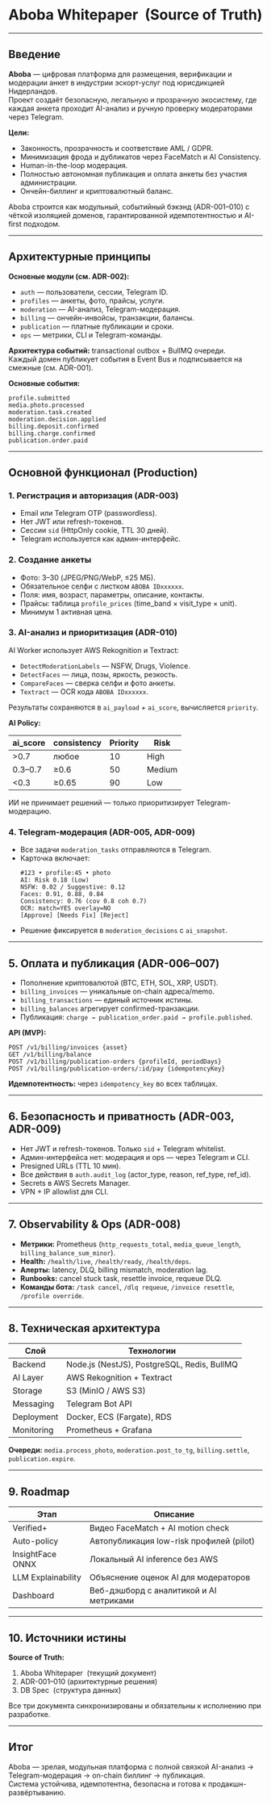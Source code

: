 # Aboba Whitepaper  (Source of Truth)

---

## Введение

**Aboba** — цифровая платформа для размещения, верификации и модерации анкет в индустрии эскорт-услуг под юрисдикцией Нидерландов.\
Проект создаёт безопасную, легальную и прозрачную экосистему, где каждая анкета проходит AI-анализ и ручную проверку модераторами через Telegram.

**Цели:**

- Законность, прозрачность и соответствие AML / GDPR.
- Минимизация фрода и дубликатов через FaceMatch и AI Consistency.
- Human-in-the-loop модерация.
- Полностью автономная публикация и оплата анкеты без участия администрации.
- Ончейн-биллинг и криптовалютный баланс.

Aboba строится как модульный, событийный бэкэнд (ADR-001–010) с чёткой изоляцией доменов, гарантированной идемпотентностью и AI-first подходом.

---

## Архитектурные принципы

**Основные модули (см. ADR-002):**

- `auth` — пользователи, сессии, Telegram ID.
- `profiles` — анкеты, фото, прайсы, услуги.
- `moderation` — AI-анализ, Telegram-модерация.
- `billing` — ончейн-инвойсы, транзакции, балансы.
- `publication` — платные публикации и сроки.
- `ops` — метрики, CLI и Telegram-команды.

**Архитектура событий:** transactional outbox + BullMQ очереди.\
Каждый домен публикует события в Event Bus и подписывается на смежные (см. ADR-001).

**Основные события:**

```
profile.submitted
media.photo.processed
moderation.task.created
moderation.decision.applied
billing.deposit.confirmed
billing.charge.confirmed
publication.order.paid
```

---

## Основной функционал (Production)

### 1. Регистрация и авторизация (ADR-003)

- Email или Telegram OTP (passwordless).
- Нет JWT или refresh-токенов.
- Сессии `sid` (HttpOnly cookie, TTL 30 дней).
- Telegram используется как админ-интерфейс.

### 2. Создание анкеты

- Фото: 3–30 (JPEG/PNG/WebP, ≤25 МБ).
- Обязательное селфи с листком `ABOBA IDxxxxxx`.
- Поля: имя, возраст, параметры, описание, контакты.
- Прайсы: таблица `profile_prices` (time\_band × visit\_type × unit).
- Минимум 1 активная цена.

### 3. AI-анализ и приоритизация (ADR-010)

AI Worker использует AWS Rekognition и Textract:

- `DetectModerationLabels` — NSFW, Drugs, Violence.
- `DetectFaces` — лица, позы, яркость, резкость.
- `CompareFaces` — сверка селфи и фото анкеты.
- `Textract` — OCR кода `ABOBA IDxxxxxx`.

Результаты сохраняются в `ai_payload` + `ai_score`, вычисляется `priority`.

**AI Policy:**

| ai\_score | consistency | Priority | Risk   |
| --------- | ----------- | -------- | ------ |
| >0.7      | любое       | 10       | High   |
| 0.3–0.7   | ≥0.6        | 50       | Medium |
| <0.3      | ≥0.65       | 90       | Low    |

ИИ не принимает решений — только приоритизирует Telegram-модерацию.

### 4. Telegram-модерация (ADR-005, ADR-009)

- Все задачи `moderation_tasks` отправляются в Telegram.
- Карточка включает:
  ```
  #123 • profile:45 • photo
  AI: Risk 0.18 (Low)
  NSFW: 0.02 / Suggestive: 0.12
  Faces: 0.91, 0.88, 0.84
  Consistency: 0.76 (cov 0.8 coh 0.7)
  OCR: match=YES overlay=NO
  [Approve] [Needs Fix] [Reject]
  ```
- Решение фиксируется в `moderation_decisions` с `ai_snapshot`.

---

## 5. Оплата и публикация (ADR-006–007)

- Пополнение криптовалютой (BTC, ETH, SOL, XRP, USDT).
- `billing_invoices` — уникальные on-chain адреса/memo.
- `billing_transactions` — единый источник истины.
- `billing_balances` агрегирует confirmed-транзакции.
- Публикация: `charge → publication_order.paid → profile.published`.

**API (MVP):**

```
POST /v1/billing/invoices {asset}
GET /v1/billing/balance
POST /v1/billing/publication-orders {profileId, periodDays}
POST /v1/billing/publication-orders/:id/pay {idempotencyKey}
```

**Идемпотентность:** через `idempotency_key` во всех таблицах.

---

## 6. Безопасность и приватность (ADR-003, ADR-009)

- Нет JWT и refresh-токенов. Только `sid` + Telegram whitelist.
- Админ-интерфейса нет: модерация и ops — через Telegram и CLI.
- Presigned URLs (TTL 10 мин).
- Все действия в `auth.audit_log` (actor\_type, reason, ref\_type, ref\_id).
- Secrets в AWS Secrets Manager.
- VPN + IP allowlist для CLI.

---

## 7. Observability & Ops (ADR-008)

- **Метрики:** Prometheus (`http_requests_total`, `media_queue_length`, `billing_balance_sum_minor`).
- **Health:** `/health/live`, `/health/ready`, `/health/deps`.
- **Алерты:** latency, DLQ, billing mismatch, moderation lag.
- **Runbooks:** cancel stuck task, resettle invoice, requeue DLQ.
- **Команды бота:** `/task cancel`, `/dlq requeue`, `/invoice resettle`, `/profile override`.

---

## 8. Техническая архитектура

| Слой       | Технологии                                  |
| ---------- | ------------------------------------------- |
| Backend    | Node.js (NestJS), PostgreSQL, Redis, BullMQ |
| AI Layer   | AWS Rekognition + Textract                  |
| Storage    | S3 (MinIO / AWS S3)                         |
| Messaging  | Telegram Bot API                            |
| Deployment | Docker, ECS (Fargate), RDS                  |
| Monitoring | Prometheus + Grafana                        |

**Очереди:** `media.process_photo`, `moderation.post_to_tg`, `billing.settle`, `publication.expire`.

---

## 9. Roadmap

| Этап               | Описание                                 |
| ------------------ | ---------------------------------------- |
| Verified+          | Видео FaceMatch + AI motion check        |
| Auto-policy        | Автопубликация low-risk профилей (pilot) |
| InsightFace ONNX   | Локальный AI inference без AWS           |
| LLM Explainability | Объяснение оценок AI для модераторов     |
| Dashboard          | Веб-дэшборд с аналитикой и AI метриками  |

---

## 10. Источники истины

**Source of Truth:**

1. Aboba Whitepaper  (текущий документ)
2. ADR-001–010 (архитектурные решения)
3. DB Spec  (структура данных)

Все три документа синхронизированы и обязательны к исполнению при разработке.

---

## Итог

Aboba — зрелая, модульная платформа с полной связкой AI-анализ → Telegram-модерация → on-chain биллинг → публикация.\
Система устойчива, идемпотентна, безопасна и готова к продакшн-развёртыванию.

